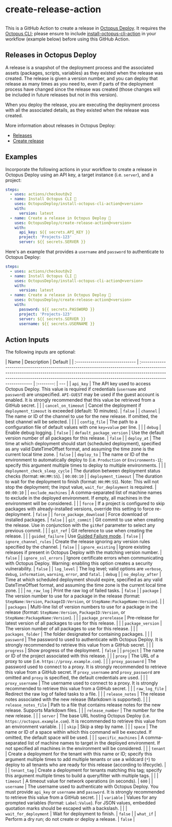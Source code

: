 # create-release-action

<img alt= "" src="https://github.com/OctopusDeploy/create-release-action/raw/main/assets/github-actions-octopus.png" />

This is a GitHub Action to create a release in [Octopus Deploy](https://octopus.com/). It requires the [Octopus CLI](https://octopus.com/docs/octopus-rest-api/octopus-cli); please ensure to include [install-octopus-cli-action](https://github.com/OctopusDeploy/install-octopus-cli-action) in your workflow (example below) before using this GitHub Action.

## Releases in Octopus Deploy

A release is a snapshot of the deployment process and the associated assets (packages, scripts, variables) as they existed when the release was created. The release is given a version number, and you can deploy that release as many times as you need to, even if parts of the deployment process have changed since the release was created (those changes will be included in future releases but not in this version).

When you deploy the release, you are executing the deployment process with all the associated details, as they existed when the release was created.

More information about releases in Octopus Deploy:

- [Releases](https://octopus.com/docs/releases)
- [Create release](https://octopus.com/docs/octopus-rest-api/octopus-cli/create-release)

## Examples

Incorporate the following actions in your workflow to create a release in Octopus Deploy using an API key, a target instance (i.e. `server`), and a project:

```yml
steps:
  - uses: actions/checkout@v2
  - name: Install Octopus CLI 🐙
    uses: OctopusDeploy/install-octopus-cli-action@<version>
    with:
      version: latest
  - name: Create a release in Octopus Deploy 🐙
    uses: OctopusDeploy/create-release-action@<version>
    with:
      api_key: ${{ secrets.API_KEY }}
      project: 'Projects-123'
      server: ${{ secrets.SERVER }}
```

Here's an example that provides a `username` and `password` to authenticate to Octopus Deploy:

```yml
steps:
  - uses: actions/checkout@v2
  - name: Install Octopus CLI 🐙
    uses: OctopusDeploy/install-octopus-cli-action@<version>
    with:
      version: latest
  - name: Create a release in Octopus Deploy 🐙
    uses: OctopusDeploy/create-release-action@<version>
    with:
      password: ${{ secrets.PASSWORD }}
      project: 'Projects-123'
      server: ${{ secrets.SERVER }}
      username: ${{ secrets.USERNAME }}
```

## Action Inputs

The following inputs are optional:

| Name                           | Description                                                                                                                                                                                                                                                          |  Default   |
| :----------------------------- | :------------------------------------------------------------------------------------------------------------------------------------------------------------------------------------------------------------------------------------------------------------------- | :--------: | --- |
| `api_key`                      | The API key used to access Octopus Deploy. This value is required if credentials (`username` and `password`) are unspecified. `API-GUEST` may be used if the guest account is enabled. It is strongly recommended that this value be retrieved from a GitHub secret. |            |
| `cancel_on_timeout`            | Cancel the deployment if `deployment_timeout` is exceeded (default: 10 minutes).                                                                                                                                                                                     |  `false`   |
| `channel`                      | The name or ID of the channel to use for the new release. If omitted, the best channel will be selected.                                                                                                                                                             |            |     |
| `config_file`                  | The path to a configuration file of default values with one `key=value` per line.                                                                                                                                                                                    |            |
| `debug`                        | Enable debug logging.                                                                                                                                                                                                                                                |  `false`   |
| `default_package_version`      | Use the default version number of all packages for this release.                                                                                                                                                                                                     |  `false`   |
| `deploy_at`                    | The time at which deployment should start (scheduled deployment), specified as any valid DateTimeOffset format, and assuming the time zone is the current local time zone.                                                                                           |  `false`   |
| `deploy_to`                    | The name or ID of the environment to automatically deploy to (i.e. `Production` or `Environments-1`); specify this argument multiple times to deploy to multiple environments.                                                                                       |            |
| `deployment_check_sleep_cycle` | The duration between deployment status checks (format: `HH:MM:SS`).                                                                                                                                                                                                  | `00:00:10` |
| `deployment_timeout`           | The duration to wait for the deployment to finish (format: `HH:MM:SS`). Note: This will not stop the deployment; the input value, `wait_for_deployment` is required.                                                                                                 | `00:00:10` |
| `exclude_machines`             | A comma-separated list of machine names to exclude in the deployed environment. If empty, all machines in the environment will be considered.                                                                                                                        |            |
| `force`                        | If a project is configured to skip packages with already-installed versions, override this setting to force re-deployment.                                                                                                                                           |  `false`   |
| `force_package_download`       | Force download of installed packages.                                                                                                                                                                                                                                |  `false`   |
| `git_commit`                   | Git commit to use when creating the release. Use in conjunction with the `gitRef` parameter to select any previous commit.                                                                                                                                           |            |
| `git_ref`                      | Git reference to use when creating the release.                                                                                                                                                                                                                      |            |
| `guided_failure`               | Use [Guided Failure mode](https://octopus.com/docs/releases/guided-failures).                                                                                                                                                                                        |  `false`   |
| `ignore_channel_rules`         | Create the release ignoring any version rules specified by the channel.                                                                                                                                                                                              |  `false`   |
| `ignore_existing`              | Ignore existing releases if present in Octopus Deploy with the matching version number.                                                                                                                                                                              |  `false`   |
| `ignore_ssl_errors`            | Ignore certificate errors when communicating with Octopus Deploy. Warning: enabling this option creates a security vulnerability.                                                                                                                                    |  `false`   |
| `log_level`                    | The log level; valid options are `verbose`, `debug`, `information`, `warning`, `error`, and `fatal`.                                                                                                                                                                 |  `debug`   |
| `no_deploy_after`              | Time at which scheduled deployment should expire, specified as any valid DateTimeOffset format, and assuming the time zone is the current local time zone.                                                                                                           |            |
| `no_raw_log`                   | Print the raw log of failed tasks.                                                                                                                                                                                                                                   |  `false`   |
| `package`                      | The version number to use for a package in the release (format: `StepName:Version`, `PackageID:Version`, or `StepName:PackageName:Version`).                                                                                                                         |            |
| `packages`                     | Multi-line list of version numbers to use for a package in the release (format: `StepName:Version`, `PackageID:Version`, or `StepName:PackageName:Version`).                                                                                                         |            |
| `package_prerelease`           | Pre-release for latest version of all packages to use for this release.                                                                                                                                                                                              |            |
| `package_version`              | The version number of all packages to use for this release.                                                                                                                                                                                                          |            |
| `packages_folder`              | The folder designated for containing packages.                                                                                                                                                                                                                       |            |
| `password`                     | The password to used to authenticate with Octopus Deploy. It is strongly recommended to retrieve this value from a GitHub secret.                                                                                                                                    |            |
| `progress`                     | Show progress of the deployment.                                                                                                                                                                                                                                     |  `false`   |
| `project`                      | The name or ID of the project associated with this release.                                                                                                                                                                                                          |            |
| `proxy`                        | The URL of a proxy to use (i.e. `https://proxy.example.com`).                                                                                                                                                                                                        |            |
| `proxy_password`               | The password used to connect to a proxy. It is strongly recommended to retrieve this value from a GitHub secret. If `proxy_username` and `proxy_password` are omitted and `proxy` is specified, the default credentials are used.                                    |            |
| `proxy_username`               | The username used to connect to a proxy. It is strongly recommended to retrieve this value from a GitHub secret.                                                                                                                                                     |            |
| `raw_log_file`                 | Redirect the raw log of failed tasks to a file.                                                                                                                                                                                                                      |            |
| `release_notes`                | The release notes associated with the new release (Markdown is supported).                                                                                                                                                                                           |            |
| `release_notes_file`           | Path to a file that contains release notes for the new release. Supports Markdown files.                                                                                                                                                                             |            |
| `release_number`               | The number for the new release.                                                                                                                                                                                                                                      |            |
| `server`                       | The base URL hosting Octopus Deploy (i.e. `https://octopus.example.com`). It is recommended to retrieve this value from an environment variable.                                                                                                                     |            |
| `skip`                         | Skip a step by name.                                                                                                                                                                                                                                                 |            |
| `space`                        | The name or ID of a space within which this command will be executed. If omitted, the default space will be used.                                                                                                                                                    |            |
| `specific_machines`            | A comma-separated list of machine names to target in the deployed environment. If not specified all machines in the environment will be considered.                                                                                                                  |            |
| `tenant`                       | Create a deployment for the tenant with this name or ID; specify this argument multiple times to add multiple tenants or use a wildcard (`*`) to deploy to all tenants who are ready for this release (according to lifecycle).                                      |            |
| `tenant_tag`                   | Create a deployment for tenants matching this tag; specify this argument multiple times to build a query/filter with multiple tags.                                                                                                                                  |            |
| `timeout`                      | A timeout value for network operations (in seconds).                                                                                                                                                                                                                 |   `600`    |
| `username`                     | The username used to authenticate with Octopus Deploy. You must provide `api_key` or `username` and `password`. It is strongly recommended to retrieve this value from a GitHub secret.                                                                              |            |
| `variable`                     | Values for any prompted variables (format: `Label:Value`). For JSON values, embedded quotation marks should be escaped with a backslash.                                                                                                                             |            |
| `wait_for_deployment`          | Wait for deployment to finish.                                                                                                                                                                                                                                       |  `false`   |
| `what_if`                      | Perform a dry run; do not create or deploy a release.                                                                                                                                                                                                                |  `false`   |
